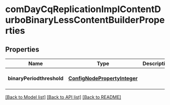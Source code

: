 # comDayCqReplicationImplContentDurboBinaryLessContentBuilderProperties

## Properties
Name | Type | Description | Notes
------------ | ------------- | ------------- | -------------
**binaryPeriodthreshold** | [**ConfigNodePropertyInteger**](ConfigNodePropertyInteger.md) |  | [optional] [default to null]

[[Back to Model list]](../README.md#documentation-for-models) [[Back to API list]](../README.md#documentation-for-api-endpoints) [[Back to README]](../README.md)


